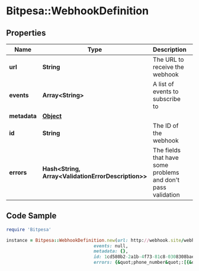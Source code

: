 # Bitpesa::WebhookDefinition

## Properties

Name | Type | Description | Notes
------------ | ------------- | ------------- | -------------
**url** | **String** | The URL to receive the webhook | 
**events** | **Array&lt;String&gt;** | A list of events to subscribe to | 
**metadata** | [**Object**](.md) |  | [optional] 
**id** | **String** | The ID of the webhook | [optional] 
**errors** | **Hash&lt;String, Array&lt;ValidationErrorDescription&gt;&gt;** | The fields that have some problems and don&#39;t pass validation | [optional] 

## Code Sample

```ruby
require 'Bitpesa'

instance = Bitpesa::WebhookDefinition.new(url: http://webhook.site/webhooks,
                                 events: null,
                                 metadata: {},
                                 id: 1cd580b2-2a1b-4f73-81c8-0308308baef2,
                                 errors: {&quot;phone_number&quot;:[{&quot;error&quot;:&quot;invalid&quot;}],&quot;documents&quot;:[{&quot;error&quot;:&quot;blank&quot;}]})
```


